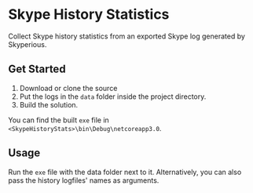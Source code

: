 # Skype History Statistics

Collect Skype history statistics from an exported Skype log generated by Skyperious.

## Get Started

1. Download or clone the source
2. Put the logs in the `data` folder inside the project directory.
3. Build the solution.

You can find the built `exe` file in `<SkypeHistoryStats>\bin\Debug\netcoreapp3.0`.

## Usage
Run the `exe` file with the data folder next to it. Alternatively, you can also pass the history logfiles' names as arguments.
